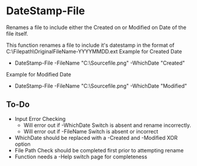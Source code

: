 # DateStamp-File
Renames a file to include either the Created on or Modified on Date of the file itself.

This function renames a file to include it's datestamp in the format
of C:\Filepath\OriginalFileName-YYYYMMDD.ext
Example for Created Date
  * DateStamp-File -FileName "C:\Sourcefile.png" -WhichDate "Created"

Example for Modified Date
  * DateStamp-File -FileName "C:\Sourcefile.png" -WhichDate "Modified" 


## To-Do
* Input Error Checking 
  * Will error out if -WhichDate Switch is absent and rename incorrectly.
  * Will error out if -FileName Switch is absent or incorrect
* WhichDate should be replaced with a -Created and -Modified XOR option
* File Path Check should be completed first prior to attempting rename
* Function needs a -Help switch page for completeness
